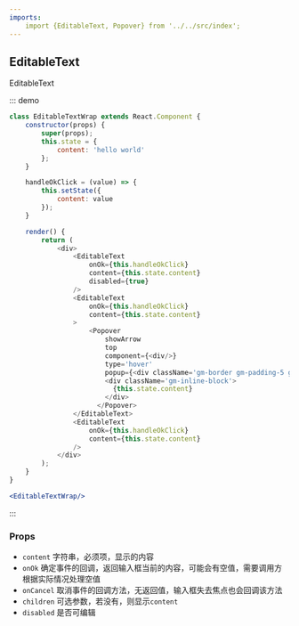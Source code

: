 ```yaml
---
imports:
    import {EditableText, Popover} from '../../src/index';
---
```

## EditableText

EditableText

::: demo
```js
class EditableTextWrap extends React.Component {
    constructor(props) {
        super(props);
        this.state = {
            content: 'hello world'
        };
    }

    handleOkClick = (value) => {
        this.setState({
            content: value
        });
    }

    render() {
        return (
            <div>
                <EditableText
                    onOk={this.handleOkClick}
                    content={this.state.content}
                    disabled={true}
                />
                <EditableText
                    onOk={this.handleOkClick}
                    content={this.state.content}
                >
                    <Popover
                        showArrow
                        top
                        component={<div/>}
                        type='hover'
                        popup={<div className='gm-border gm-padding-5 gm-bg gm-font-12' style={{ width: '130px' }}>来源：{this.state.content}</div>}>
                        <div className='gm-inline-block'>
                          {this.state.content}
                        </div>
                      </Popover>
                </EditableText>
                <EditableText
                    onOk={this.handleOkClick}
                    content={this.state.content}
                />
            </div>
        );
    }
}
```

```jsx
<EditableTextWrap/>
```

:::

### Props
- `content` 字符串，必须项，显示的内容
- `onOk` 确定事件的回调，返回输入框当前的内容，可能会有空值，需要调用方根据实际情况处理空值
- `onCancel` 取消事件的回调方法，无返回值，输入框失去焦点也会回调该方法
- `children` 可选参数，若没有，则显示`content`
- `disabled` 是否可编辑
